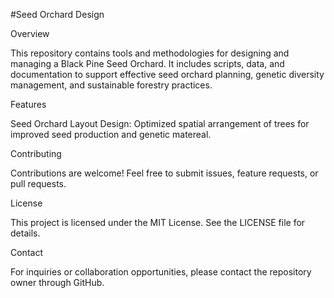 #Seed Orchard Design

Overview

This repository contains tools and methodologies for designing and managing a Black Pine Seed Orchard. It includes scripts, data, and documentation to support effective seed orchard planning, genetic diversity management, and sustainable forestry practices.

Features

Seed Orchard Layout Design: Optimized spatial arrangement of trees for improved seed production and genetic matereal.

Contributing

Contributions are welcome! Feel free to submit issues, feature requests, or pull requests.

License

This project is licensed under the MIT License. See the LICENSE file for details.

Contact

For inquiries or collaboration opportunities, please contact the repository owner through GitHub.



